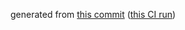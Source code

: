 generated from [this commit](https://github.com/oxidecomputer/quartz/commit/e31772323d13f15802554ae3daa5061f9c9290cc)
([this CI run](https://github.com/oxidecomputer/quartz/actions/runs/13228105732/job/36921564266))
